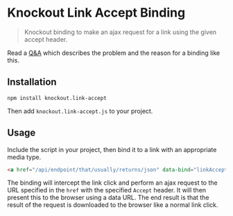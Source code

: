 # Knockout Link Accept Binding

> Knockout binding to make an ajax request for a link using the given accept header.

Read a [Q&A](http://stackoverflow.com/questions/20361216/how-can-i-set-the-accept-header-for-a-link-on-a-web-page) which describes the problem and the reason for a binding like this.

## Installation

```
npm install knockout.link-accept
```

Then add `knockout.link-accept.js` to your project.

## Usage

Include the script in your project, then bind it to a link with an appropriate media type.

```html
<a href="/api/endpoint/that/usually/returns/json" data-bind="linkAccept: 'text/csv'"></a>
```

The binding will intercept the link click and perform an ajax request to the URL specified in the `href` with the specified `Accept` header. It will then present this to the browser using a data URL. The end result is that the result of the request is downloaded to the browser like a normal link click.
